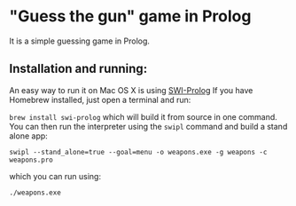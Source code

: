 # "Guess the gun" game in Prolog

It is a simple guessing game in Prolog.

## Installation and running:
An easy way to run it on Mac OS X is using [SWI-Prolog](https://en.wikipedia.org/wiki/SWI-Prolog)
If you have Homebrew installed, just open a terminal and run:

`
brew install swi-prolog
`
which will build it from source in one command.
You can then run the interpreter using the `swipl` command and build a stand alone app:

`
swipl --stand_alone=true --goal=menu -o weapons.exe -g weapons -c weapons.pro
`

which you can run using:

`
./weapons.exe
`
